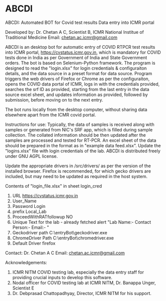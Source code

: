# ABCDI
ABCDI: Automated BOT for Covid test results Data entry into ICMR portal

Developed by: Dr. Chetan A C, Scientist B, ICMR National Institue of Traditional Medicine
Email: chetan.ac.icmr@gmail.com

ABCDI is an desktop bot for automatic entry of COVID RTPCR test results into ICMR portal, https://cvstatus.icmr.gov.in, which is mandatory for COVID tests done in India as per Government of India and State Government orders. The bot is based on Selenium-Python framework. The program is designed to read the "login.xlsx" for login credentials & configuraiton details, and the data source in a preset format for data source. Program triggers the web drivers of Firefox or Chrome as per the configuraiton, opens the COVID data portal of ICMR, logs in with the credentials provided, searches the srf ID as provided, starting from the last entry in the data source excel sheet, and updates information as provided, followed by submission, before moving on to the next entry. 

The bot runs locally from the desktop computer, without sharing data elsewhere apart from the ICMR covid portal. 

Instructions for use:
Typically, the data of samples is received along with samples or generated from NIC's SRF app, which is filled during sample collection.
The collated information should be then updated after the samples are processed and tested for RT-PCR.
An excel sheet of the data should be prepared in the format as in "example data feed.xlsx".
Update the "logins.xlsx" file with login credentials of the lab. 
ABCDI is distributed freely under GNU AGPL license.

Update the appropriate drivers in /src/drivers/ as per the version of the installed browser. Firefox is recommended, for which gecko drivers are included, but may need to be updated as required in the host system.

Contents of "login_file.xlsx" in sheet login_cred
1. URL	https://cvstatus.icmr.gov.in
2. User_Name
3. Password	Login
4. prefix	Local_Lab
5. ProceedWithRATfollowup	NO
6. Unique Text for the lab - already fetched alert	"Lab Name:- Contact Person:- Email:- "
7. Geckodriver path	C:\\entryBot\\geckodriver.exe
8. ChromeDriver Path	C:\\entryBot\\chromedriver.exe
9. Default Driver	firefox

Contact: 
Dr. Chetan A C
Email: chetan.ac.icmr@gmail.com

Acknowledgements:
1. ICMR NITM COVID testing lab, especially the data entry staff for providing crucial inputs to develop this software.
2. Nodal officer for COVID testing lab at ICMR NITM, Dr. Banappa Unger, Scientist E
3. Dr. Debprasad Chattopadhyay, Director, ICMR NITM for his support.


